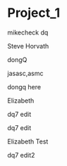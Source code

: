 # Project_1


mikecheck dq

Steve Horvath



dongQ


jasasc,asmc


dongq here

Elizabeth 

dq7 edit



dq7 edit


Elizabeth Test

dq7 edit2

